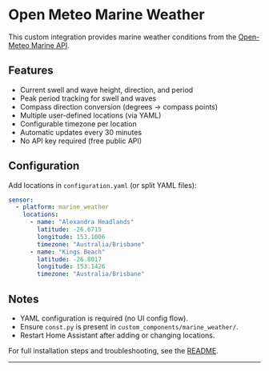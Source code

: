 # Open Meteo Marine Weather

This custom integration provides marine weather conditions from the [Open-Meteo Marine API](https://marine-api.open-meteo.com/v1/marine).

## Features

* Current swell and wave height, direction, and period
* Peak period tracking for swell and waves
* Compass direction conversion (degrees → compass points)
* Multiple user-defined locations (via YAML)
* Configurable timezone per location
* Automatic updates every 30 minutes
* No API key required (free public API)

## Configuration

Add locations in `configuration.yaml` (or split YAML files):

```yaml
sensor:
  - platform: marine_weather
    locations:
      - name: "Alexandra Headlands"
        latitude: -26.6715
        longitude: 153.1006
        timezone: "Australia/Brisbane"
      - name: "Kings Beach"
        latitude: -26.8017
        longitude: 153.1426
        timezone: "Australia/Brisbane"
```

## Notes

* YAML configuration is required (no UI config flow).
* Ensure `const.py` is present in `custom_components/marine_weather/`.
* Restart Home Assistant after adding or changing locations.

For full installation steps and troubleshooting, see the [README](https://github.com/cloudbr34k84/Open-Meteo-Marine-Weather).

---